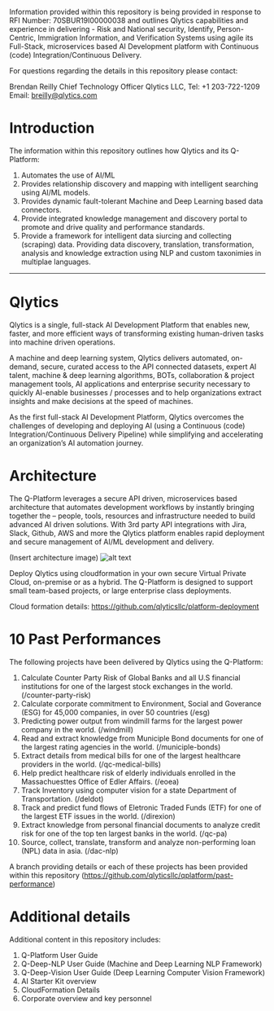 Information provided within this repository is being provided in response to RFI Number: 70SBUR19I00000038 and outlines Qlytics capabilities and experience in delivering - Risk and National security, Identify, Person-Centric, Immigration Information, and Verification Systems using agile its Full-Stack, microservices based AI Development platform with Continuous (code) Integration/Continuous Delivery.

For questions regarding the details in this repository please contact:

Brendan Reilly
Chief Technology Officer
Qlytics LLC, 
Tel:  +1 203-722-1209 
Email:  breilly@qlytics.com

# Introduction
The information within this repository outlines how Qlytics and its Q-Platform: 

1. Automates the use of AI/ML
2. Provides relationship discovery and mapping with intelligent searching using AI/ML models.
3. Provides dynamic fault-tolerant Machine and Deep Learning based data connectors.
4. Provide integrated knowledge management and discovery portal to promote and drive quality and performance standards.
5. Provide a framework for intelligent data siurcing and collecting (scraping) data. Providing data discovery, translation, transformation, analysis and knowledge extraction using NLP and custom taxonimies in multiplae languages.

_________________________________________________________________________

# Qlytics
Qlytics is a single, full-stack AI Development Platform that enables new, faster, and more efficient ways of transforming existing human-driven tasks into machine driven operations.

A machine and deep learning system, Qlytics delivers automated, on-demand, secure, curated access to the API connected datasets, expert AI talent, machine & deep learning algorithms, BOTs, collaboration & project management tools, AI applications and enterprise security necessary to quickly AI-enable businesses / processes and to help organizations extract insights and make decisions at the speed of machines.

As the first full-stack AI Development Platform, Qlytics overcomes the challenges of developing and deploying AI (using a Continuous (code) Integration/Continuous Delivery Pipeline) while simplifying and accelerating an organization’s AI automation journey. 

# Architecture
The Q-Platform leverages a secure API driven, microservices based architecture that automates development workflows by instantly bringing together the – people, tools, resources and infrastructure needed to build advanced AI driven solutions. With 3rd party API integrations with Jira, Slack, Github, AWS and more the Qlytics platform enables rapid deployment and secure management of AI/ML development and delivery.

(Insert architecture image)
![alt text](https://github.com/qlyticsllc/platform-deployment/blob/master/q-platform.png)

Deploy Qlytics using cloudformation in your own secure Virtual Private Cloud, on-premise or as a hybrid. The Q-Platform is designed to support small team-based projects, or large enterprise class deployments.

Cloud formation details: https://github.com/qlyticsllc/platform-deployment

# 10 Past Performances
The following projects have been delivered by Qlytics using the Q-Platform:

1. Calculate Counter Party Risk of Global Banks and all U.S financial institutions for one of the largest stock exchanges in the world. (/counter-party-risk)
2. Calculate corporate commitment to Environment, Social and Goverance (ESG) for 45,000 companies, in over 50 countries (/esg)
3. Predicting power output from windmill farms for the largest power company in the world. (/windmill)
4. Read and extract knowledge from Municiple Bond documents for one of the largest rating agencies in the world. (/municiple-bonds)
5. Extract details from medical bills for one of the largest healthcare providers in the world. (/qc-medical-bills)
6. Help predict healthcare risk of elderly individuals enrolled in the Massachuesttes Office of Edler Affairs. (/eoea)
7. Track Inventory using computer vision for a state Department of Transportation. (/deldot)
8. Track and predict fund flows of Eletronic Traded Funds (ETF) for one of the largest ETF issues in the world. (/direxion)
9. Extract knowledge from personal financial documents to analyze credit risk for one of the top ten largest banks in the world. (/qc-pa)
10. Source, collect, translate, transform and analyze non-performing loan (NPL) data in asia. (/dac-nlp)

A branch providing details or each of these projects has been provided within this repository (https://github.com/qlyticsllc/qplatform/past-performance)

# Additional details 
Additional content in this repository includes:

1. Q-Platform User Guide
2. Q-Deep-NLP User Guide (Machine and Deep Learning NLP Framework)
3. Q-Deep-Vision User Guide (Deep Learning Computer Vision Framework)
4. AI Starter Kit overview
5. CloudFormation Details
6. Corporate overview and key personnel
